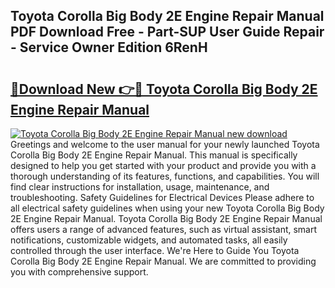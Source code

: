 ## Toyota Corolla Big Body 2E Engine Repair Manual PDF Download Free - Part-SUP User Guide Repair - Service Owner Edition 6RenH

# <h2><a href="http://bc65929.oget.top/?id=Toyota+Corolla+Big+Body+2E+Engine+Repair+Manual">🔗Download New 👉🔴 Toyota Corolla Big Body 2E Engine Repair Manual</a></h2>

[![Toyota Corolla Big Body 2E Engine Repair Manual new download](https://i.imgur.com/5g1atiW.png)](http://bc65929.oget.top/?id=Toyota+Corolla+Big+Body+2E+Engine+Repair+Manual)
Greetings and welcome to the user manual for your newly launched Toyota Corolla Big Body 2E Engine Repair Manual. This manual is specifically designed to help you get started with your product and provide you with a thorough understanding of its features, functions, and capabilities. You will find clear instructions for installation, usage, maintenance, and troubleshooting. Safety Guidelines for Electrical Devices Please adhere to all electrical safety guidelines when using your new Toyota Corolla Big Body 2E Engine Repair Manual. Toyota Corolla Big Body 2E Engine Repair Manual offers users a range of advanced features, such as virtual assistant, smart notifications, customizable widgets, and automated tasks, all easily controlled through the user interface. We're Here to Guide You Toyota Corolla Big Body 2E Engine Repair Manual. We are committed to providing you with comprehensive support.
